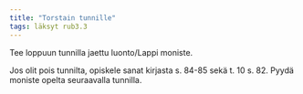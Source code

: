 ```yaml
---
title: "Torstain tunnille"
tags: läksyt rub3.3
---
```


Tee loppuun tunnilla jaettu luonto/Lappi moniste.

Jos olit pois tunnilta, opiskele sanat kirjasta s. 84-85 sekä t. 10 s. 82. Pyydä moniste opelta seuraavalla tunnilla.